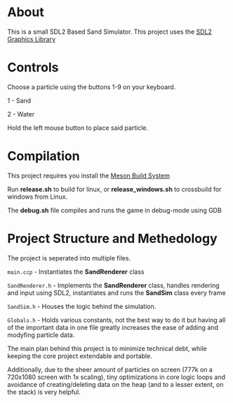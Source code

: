 # About
This is a small SDL2 Based Sand Simulator.
This project uses the [SDL2 Graphics Library](https://www.libsdl.org/license.php)
# Controls
Choose a particle using the buttons 1-9 on your keyboard.

1 - Sand

2 - Water

Hold the left mouse button to place said particle.
# Compilation
This project requires you install the [Meson Build System](https://mesonbuild.com/index.html)

Run **release.sh** to build for linux, or **release_windows.sh** to crossbuild for windows from Linux.

The **debug.sh** file compiles and runs the game in debug-mode using GDB

# Project Structure and Methedology
The project is seperated into multiple files.

`main.ccp` - Instantiates the **SandRenderer** class

`SandRenderer.h` - Implements the **SandRenderer** class, handles rendering and input using SDL2, instantiates and runs the **SandSim** class every frame

`SandSim.h` - Houses the logic behind the simulation.

`Globals.h` - Holds various constants, not the best way to do it but having all of the important data in one file greatly increases the ease of adding and modyfing particle data.


The main plan behind this project is to minimize technical debt, while keeping the core project extendable and portable.

Additionally, due to the sheer amount of particles on screen (777k on a 720x1080 screen with 1x scaling), tiny optimizations in core logic loops and avoidance of creating/deleting data on the heap (and to a lesser extent, on the stack) is very helpful.
